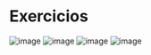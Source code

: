 # Exercicios
![image](https://user-images.githubusercontent.com/108365488/213319635-2c1a9ef1-4267-4543-a52e-e357a9e9e2df.png)
![image](https://user-images.githubusercontent.com/108365488/213319689-88e36a32-4d5b-41cf-bd29-f604dde37c31.png)
![image](https://user-images.githubusercontent.com/108365488/213319739-3b09c5d1-a5d5-42d5-b66b-553947fbf8ac.png)
![image](https://user-images.githubusercontent.com/108365488/213319778-d6b9f885-60b6-492c-9e6e-06cf8e325933.png)
